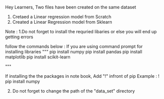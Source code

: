 Hey Learners,
Two files have been created on the same dataset
1. Cretaed a Linear regression model from Scratch
2. Created a Linear Regression model from Sklearn

Note :
1.Do not forget to install the requried libaries or else you will end up getting errors

follow the commands below : 
If you are using command prompt for installing libraries 
"""
pip install numpy
pip install pandas
pip install matplotlib
pip install scikit-learn

"""

If installing the the packages in note book, Add "!" infront of pip 
Example : ! pip install numpy

2. Do  not forget to change the path of the "data_set" directory

